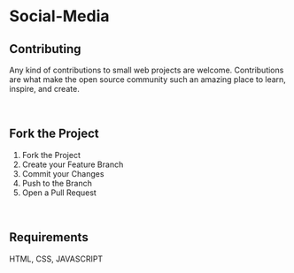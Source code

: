 # Social-Media

## Contributing

Any kind of contributions to small web projects are welcome. Contributions are what make the open source community such an amazing place to learn, inspire, and create.

<br>

## Fork the Project

1. Fork the Project
2. Create your Feature Branch
3. Commit your Changes
4. Push to the Branch
5. Open a Pull Request

<br>

## Requirements

HTML, CSS, JAVASCRIPT
